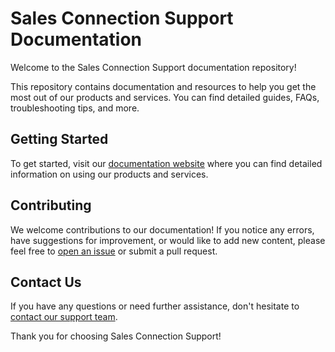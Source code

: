# Sales Connection Support Documentation

Welcome to the Sales Connection Support documentation repository!

This repository contains documentation and resources to help you get the most out of our products and services. You can find detailed guides, FAQs, troubleshooting tips, and more.

## Getting Started

To get started, visit our [documentation website](https://Sales-Connection-Support.github.io) where you can find detailed information on using our products and services.

## Contributing

We welcome contributions to our documentation! If you notice any errors, have suggestions for improvement, or would like to add new content, please feel free to [open an issue](https://github.com/Sales-Connection-Support/Sales-Connection-Support.github.io/issues) or submit a pull request.

## Contact Us

If you have any questions or need further assistance, don't hesitate to [contact our support team](contact.md).

Thank you for choosing Sales Connection Support!
